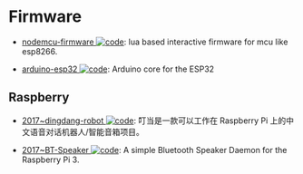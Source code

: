 # Firmware

- [nodemcu-firmware ![code](https://ng-tech.icu/assets/code.svg)](https://github.com/nodemcu/nodemcu-firmware): lua based interactive firmware for mcu like esp8266.

- [arduino-esp32 ![code](https://ng-tech.icu/assets/code.svg)](https://github.com/espressif/arduino-esp32): Arduino core for the ESP32

## Raspberry

- [2017~dingdang-robot ![code](https://ng-tech.icu/assets/code.svg)](https://github.com/dingdang-robot/dingdang-robot): 叮当是一款可以工作在 Raspberry Pi 上的中文语音对话机器人/智能音箱项目。

- [2017~BT-Speaker ![code](https://ng-tech.icu/assets/code.svg)](https://github.com/lukasjapan/bt-speaker): A simple Bluetooth Speaker Daemon for the Raspberry Pi 3.
